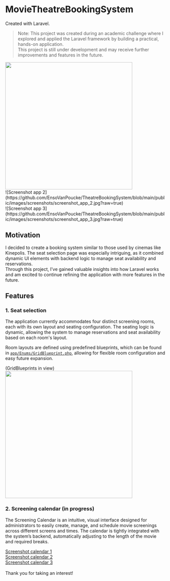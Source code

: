 # MovieTheatreBookingSystem
Created with Laravel.  

> Note: This project was created during an academic challenge where I explored and applied the Laravel framework by building a practical, hands-on application.  
> This project is still under development and may receive further improvements and features in the future.<br/>

<a href="https://github.com/EnsoVanPoucke/TheatreBookingSystem/blob/main/public/images/screenshots/screenshot_app_1.jpg?raw=true">
  <img src="https://github.com/EnsoVanPoucke/TheatreBookingSystem/blob/main/public/images/screenshots/screenshot_app_1.jpg?raw=true" width="400"/>
</a><br/>
![Screenshot app 2](https://github.com/EnsoVanPoucke/TheatreBookingSystem/blob/main/public/images/screenshots/screenshot_app_2.jpg?raw=true)<br/>
![Screenshot app 3](https://github.com/EnsoVanPoucke/TheatreBookingSystem/blob/main/public/images/screenshots/screenshot_app_3.jpg?raw=true)

## Motivation
I decided to create a booking system similar to those used by cinemas like Kinepolis. The seat selection page was especially intriguing, as it combined dynamic UI elements with backend logic to manage seat availability and reservations.  
Through this project, I’ve gained valuable insights into how Laravel works and am excited to continue refining the application with more features in the future.

## Features

### 1. Seat selection
The application currently accommodates four distinct screening rooms, each with its own layout and seating configuration.
The seating logic is dynamic, allowing the system to manage reservations and seat availability based on each room's layout.  

Room layouts are defined using predefined blueprints, which can be found in [`app/Enums/GridBlueprint.php`](https://github.com/EnsoVanPoucke/TheatreBookingSystem/blob/main/app/Enums/GridBlueprint.php), allowing for flexible room configuration and easy future expansion.

<p align="left">(GridBlueprints in view)<br>
<a href="https://github.com/EnsoVanPoucke/TheatreBookingSystem/blob/main/public/images/screenshots/screenshot_seats_1.jpg?raw=true">
  <img src="https://github.com/EnsoVanPoucke/TheatreBookingSystem/blob/main/public/images/screenshots/screenshot_seats_1.jpg?raw=true" width="400"/>
</a>
</p>

### 2. Screening calendar (in progress)
The Screening Calendar is an intuitive, visual interface designed for administrators to easily create, manage, and schedule movie screenings across different screens and times. The calendar is tightly integrated with the system’s backend, automatically adjusting to the length of the movie and required breaks.

[Screenshot calendar 1](https://github.com/EnsoVanPoucke/TheatreBookingSystem/blob/main/public/images/screenshots/screenshot_calendar_1.jpg?raw=true)<br/>
[Screenshot calendar 2](https://github.com/EnsoVanPoucke/TheatreBookingSystem/blob/main/public/images/screenshots/screenshot_calendar_2.jpg?raw=true)<br/>
[Screenshot calendar 3](https://github.com/EnsoVanPoucke/TheatreBookingSystem/blob/main/public/images/screenshots/screenshot_calendar_3.jpg?raw=true)
<br/>
<br/>
Thank you for taking an interest!
